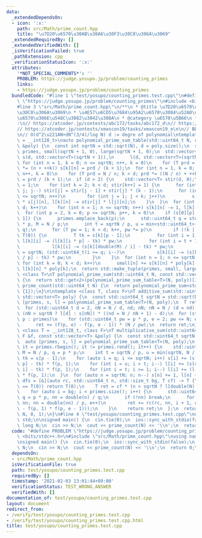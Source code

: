 ```yaml
---
data:
  _extendedDependsOn:
  - icon: ':x:'
    path: src/Math/prime_count.hpp
    title: "\u7D20\u6570\u30AB\u30A6\u30F3\u30C8\u306A\u3069"
  _extendedRequiredBy: []
  _extendedVerifiedWith: []
  _isVerificationFailed: true
  _pathExtension: cpp
  _verificationStatusIcon: ':x:'
  attributes:
    '*NOT_SPECIAL_COMMENTS*': ''
    PROBLEM: https://judge.yosupo.jp/problem/counting_primes
    links:
    - https://judge.yosupo.jp/problem/counting_primes
  bundledCode: "#line 1 \"test/yosupo/counting_primes.test.cpp\"\n#define PROBLEM\
    \ \"https://judge.yosupo.jp/problem/counting_primes\"\n#include <bits/stdc++.h>\n\
    #line 3 \"src/Math/prime_count.hpp\"\n/**\n * @title \u7D20\u6570\u30AB\u30A6\u30F3\
    \u30C8\u306A\u3069\n * \u4E57\u6CD5\u7684\u95A2\u6570\u3084\u52A0\u6CD5\u7684\u95A2\
    \u6570\u306E\u548C\u3082\u3042\u308A\n * @category \u6570\u5B66\n */\n\n// verify\u7528\
    :\n// https://atcoder.jp/contests/abc172/tasks/abc172_d\n// https://atcoder.jp/contests/xmascon19/tasks/xmascon19_d\n\
    // https://atcoder.jp/contests/xmascon19/tasks/xmascon19_e\n\n// BEGIN CUT HERE\n\
    \n// O(d^2\u221AN+dN^(3/4)/log N) d := degre of polynomial\ntemplate <class T\
    \ = __int128_t>\nauto polynomial_prime_sum_table(std::uint64_t N, const std::vector<T>\
    \ &poly) {\n  const int sqrtN = std::sqrt(N), d = poly.size();\n  std::vector<T>\
    \ primes, small(sqrtN + 1, 0), large(sqrtN + 1, 0);\n  std::vector<std::vector<T>>\
    \ s(d, std::vector<T>(sqrtN + 1)),\n      l(d, std::vector<T>(sqrtN + 1));\n \
    \ for (int n = 1, k = 0; n <= sqrtN; n++, k = 0)\n    for (T prd = n; k < d; prd\
    \ *= (n + ++k)) s[k][n] = prd / (k + 1);\n  for (int n = 1, k = 0; n <= sqrtN;\
    \ n++, k = 0)\n    for (T prd = N / n; k < d; prd *= ((N / n) + ++k)) l[k][n]\
    \ = prd / (k + 1);\n  if (d > 2) {\n    std::vector<T> stir(d, 0);\n    stir[1]\
    \ = 1;\n    for (int k = 2; k < d; stir[k++] = 1) {\n      for (int j = k - 1;\
    \ j; j--) stir[j] = stir[j - 1] + stir[j] * (k - 1);\n      for (int n = 1; n\
    \ <= sqrtN; n++)\n        for (int j = 1; j < k; j++)\n          s[k][n] -= stir[j]\
    \ * s[j][n], l[k][n] -= stir[j] * l[j][n];\n    }\n  }\n  for (int k = 0; k <\
    \ d; k++)\n    for (int n = 1; n <= sqrtN; n++) s[k][n] -= 1, l[k][n] -= 1;\n\
    \  for (int p = 2, k = 0; p <= sqrtN; p++, k = 0)\n    if (s[0][p] > s[0][p -\
    \ 1]) {\n      primes.emplace_back(p);\n      std::uint64_t q = std::uint64_t(p)\
    \ * p, M = N / p;\n      int t = sqrtN / p, u = min<std::uint64_t>(sqrtN, N /\
    \ q);\n      for (T pw = 1; k < d; k++, pw *= p)\n        if (!k || poly[k] !=\
    \ T(0)) {\n          T tk = s[k][p - 1];\n          for (int i = 1; i <= t; i++)\
    \ l[k][i] -= (l[k][i * p] - tk) * pw;\n          for (int i = t + 1; i <= u; i++)\n\
    \            l[k][i] -= (s[k][double(M) / i] - tk) * pw;\n          for (int i\
    \ = sqrtN; (std::uint64_t)i >= q; i--)\n            s[k][i] -= (s[k][double(i)\
    \ / p] - tk) * pw;\n        }\n    }\n  for (int n = 1; n <= sqrtN; n++)\n   \
    \ for (int k = 0; k < d; k++)\n      small[n] += s[k][n] * poly[k], large[n] +=\
    \ l[k][n] * poly[k];\n  return std::make_tuple(primes, small, large);\n}\n\ntemplate\
    \ <class T>\nT polynomial_prime_sum(std::uint64_t N, const std::vector<T> &poly)\
    \ {\n  return std::get<2>(polynomial_prime_sum_table<T>(N, poly))[1];\n}\n\nstd::uint64_t\
    \ prime_count(std::uint64_t N) {\n  return polynomial_prime_sum<std::uint64_t>(N,\
    \ {1});\n}\n\ntemplate <class T, class F>\nT additive_sum(std::uint64_t N, F f,\
    \ std::vector<T> poly) {\n  const std::uint64_t sqrtN = std::sqrt(N);\n  auto\
    \ [primes, s, l] = polynomial_prime_sum_table<T>(N, poly);\n  T ret = l[1];\n\
    \  for (std::uint64_t d = 2, nN = N / d, nd; nN; nN = N / (d = nd))\n    ret +=\
    \ (nN > sqrtN ? l[d] : s[nN]) * ((nd = N / nN + 1) - d);\n  for (std::uint64_t\
    \ p : primes)\n    for (std::uint64_t pw = p * p, e = 2; pw <= N; e++, pw *= p)\n\
    \      ret += (f(p, e) - f(p, e - 1)) * (N / pw);\n  return ret;\n}\n\ntemplate\
    \ <class T = __int128_t, class F>\nT multiplicative_sum(std::uint64_t N, const\
    \ F &f, const std::vector<T> &poly) {\n  const std::uint64_t sqrtN = std::sqrt(N);\n\
    \  auto [primes, s, l] = polynomial_prime_sum_table<T>(N, poly);\n  for (auto\
    \ it = primes.rbegin(); it != primes.rend(); it++) {\n    std::uint64_t p = *it,\
    \ M = N / p, q = p * p;\n    int t = sqrtN / p, u = min(sqrtN, N / q);\n    T\
    \ tk = s[p - 1];\n    for (auto i = q; i <= sqrtN; i++) s[i] += (s[double(i) /\
    \ p] - tk) * f(p, 1);\n    for (int i = u; i > t; i--) l[i] += (s[double(M) /\
    \ i] - tk) * f(p, 1);\n    for (int i = t; i >= 1; i--) l[i] += (l[i * p] - tk)\
    \ * f(p, 1);\n  }\n  for (auto n = sqrtN; n; n--) s[n] += 1, l[n] += 1;\n  auto\
    \ dfs = [&](auto rc, std::uint64_t n, std::size_t bg, T cf) -> T {\n    if (cf\
    \ == T(0)) return T(0);\n    T ret = cf * (n > sqrtN ? l[double(N) / n] : s[n]);\n\
    \    for (auto i = bg; i < primes.size(); i++) {\n      std::uint64_t p = primes[i],\
    \ q = p * p, nn = double(n) / q;\n      if (!nn) break;\n      for (int e = 2;\
    \ nn; nn = double(nn) / p, e++)\n        ret += rc(rc, nn, i + 1, cf * (f(p, e)\
    \ - f(p, 1) * f(p, e - 1)));\n    }\n    return ret;\n  };\n  return dfs(dfs,\
    \ N, 0, 1);\n}\n#line 4 \"test/yosupo/counting_primes.test.cpp\"\nusing namespace\
    \ std;\n\nsigned main() {\n  cin.tie(0);\n  ios::sync_with_stdio(false);\n  long\
    \ long N;\n  cin >> N;\n  cout << prime_count(N) << '\\n';\n  return 0;\n}\n"
  code: "#define PROBLEM \"https://judge.yosupo.jp/problem/counting_primes\"\n#include\
    \ <bits/stdc++.h>\n#include \"src/Math/prime_count.hpp\"\nusing namespace std;\n\
    \nsigned main() {\n  cin.tie(0);\n  ios::sync_with_stdio(false);\n  long long\
    \ N;\n  cin >> N;\n  cout << prime_count(N) << '\\n';\n  return 0;\n}"
  dependsOn:
  - src/Math/prime_count.hpp
  isVerificationFile: true
  path: test/yosupo/counting_primes.test.cpp
  requiredBy: []
  timestamp: '2021-02-03 13:01:44+09:00'
  verificationStatus: TEST_WRONG_ANSWER
  verifiedWith: []
documentation_of: test/yosupo/counting_primes.test.cpp
layout: document
redirect_from:
- /verify/test/yosupo/counting_primes.test.cpp
- /verify/test/yosupo/counting_primes.test.cpp.html
title: test/yosupo/counting_primes.test.cpp
---
```

